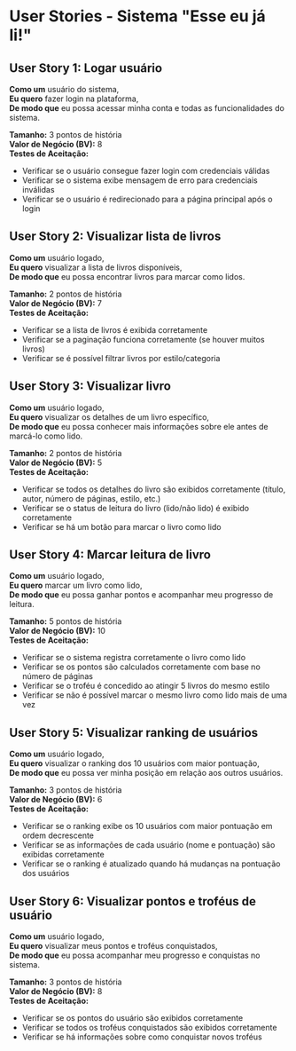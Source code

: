 # User Stories - Sistema "Esse eu já li!"

## User Story 1: Logar usuário
**Como um** usuário do sistema,  
**Eu quero** fazer login na plataforma,  
**De modo que** eu possa acessar minha conta e todas as funcionalidades do sistema.

**Tamanho:** 3 pontos de história  
**Valor de Negócio (BV):** 8  
**Testes de Aceitação:**
- Verificar se o usuário consegue fazer login com credenciais válidas
- Verificar se o sistema exibe mensagem de erro para credenciais inválidas
- Verificar se o usuário é redirecionado para a página principal após o login

## User Story 2: Visualizar lista de livros
**Como um** usuário logado,  
**Eu quero** visualizar a lista de livros disponíveis,  
**De modo que** eu possa encontrar livros para marcar como lidos.

**Tamanho:** 2 pontos de história  
**Valor de Negócio (BV):** 7  
**Testes de Aceitação:**
- Verificar se a lista de livros é exibida corretamente
- Verificar se a paginação funciona corretamente (se houver muitos livros)
- Verificar se é possível filtrar livros por estilo/categoria

## User Story 3: Visualizar livro
**Como um** usuário logado,  
**Eu quero** visualizar os detalhes de um livro específico,  
**De modo que** eu possa conhecer mais informações sobre ele antes de marcá-lo como lido.

**Tamanho:** 2 pontos de história  
**Valor de Negócio (BV):** 5  
**Testes de Aceitação:**
- Verificar se todos os detalhes do livro são exibidos corretamente (título, autor, número de páginas, estilo, etc.)
- Verificar se o status de leitura do livro (lido/não lido) é exibido corretamente
- Verificar se há um botão para marcar o livro como lido

## User Story 4: Marcar leitura de livro
**Como um** usuário logado,  
**Eu quero** marcar um livro como lido,  
**De modo que** eu possa ganhar pontos e acompanhar meu progresso de leitura.

**Tamanho:** 5 pontos de história  
**Valor de Negócio (BV):** 10  
**Testes de Aceitação:**
- Verificar se o sistema registra corretamente o livro como lido
- Verificar se os pontos são calculados corretamente com base no número de páginas
- Verificar se o troféu é concedido ao atingir 5 livros do mesmo estilo
- Verificar se não é possível marcar o mesmo livro como lido mais de uma vez

## User Story 5: Visualizar ranking de usuários
**Como um** usuário logado,  
**Eu quero** visualizar o ranking dos 10 usuários com maior pontuação,  
**De modo que** eu possa ver minha posição em relação aos outros usuários.

**Tamanho:** 3 pontos de história  
**Valor de Negócio (BV):** 6  
**Testes de Aceitação:**
- Verificar se o ranking exibe os 10 usuários com maior pontuação em ordem decrescente
- Verificar se as informações de cada usuário (nome e pontuação) são exibidas corretamente
- Verificar se o ranking é atualizado quando há mudanças na pontuação dos usuários

## User Story 6: Visualizar pontos e troféus de usuário
**Como um** usuário logado,  
**Eu quero** visualizar meus pontos e troféus conquistados,  
**De modo que** eu possa acompanhar meu progresso e conquistas no sistema.

**Tamanho:** 3 pontos de história  
**Valor de Negócio (BV):** 8  
**Testes de Aceitação:**
- Verificar se os pontos do usuário são exibidos corretamente
- Verificar se todos os troféus conquistados são exibidos corretamente
- Verificar se há informações sobre como conquistar novos troféus
